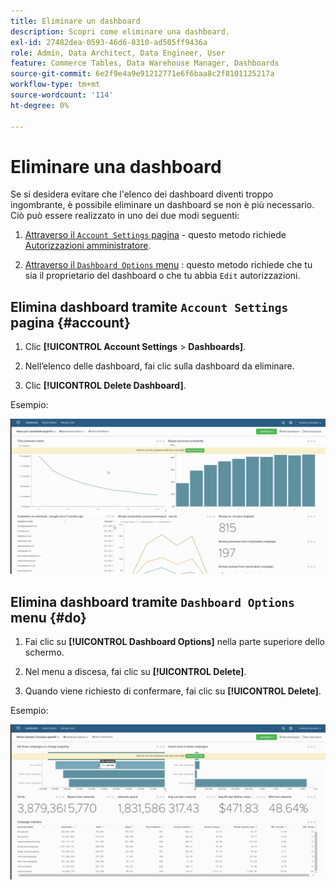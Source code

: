 ```yaml
---
title: Eliminare un dashboard
description: Scopri come eliminare una dashboard.
exl-id: 27482dea-0593-46d6-8310-ad505ff9436a
role: Admin, Data Architect, Data Engineer, User
feature: Commerce Tables, Data Warehouse Manager, Dashboards
source-git-commit: 6e2f9e4a9e91212771e6f6baa8c2f8101125217a
workflow-type: tm+mt
source-wordcount: '114'
ht-degree: 0%

---
```


# Eliminare una dashboard

Se si desidera evitare che l&#39;elenco dei dashboard diventi troppo ingombrante, è possibile eliminare un dashboard se non è più necessario. Ciò può essere realizzato in uno dei due modi seguenti:

1. [Attraverso il `Account Settings` pagina](#account) - questo metodo richiede [Autorizzazioni amministratore](../../administrator/user-management/user-management.md).

1. [Attraverso il `Dashboard Options` menu](#do) : questo metodo richiede che tu sia il proprietario del dashboard o che tu abbia `Edit` autorizzazioni.

## Elimina dashboard tramite `Account Settings` pagina {#account}

1. Clic **[!UICONTROL Account Settings** > **Dashboards]**.

1. Nell’elenco delle dashboard, fai clic sulla dashboard da eliminare.

1. Clic **[!UICONTROL Delete Dashboard]**.

Esempio:

![elimina dashboard](../../assets/deleting_dash.gif)<!--{: width="703" height="346"}-->

## Elimina dashboard tramite `Dashboard Options` menu {#do}

1. Fai clic su **[!UICONTROL Dashboard Options]** nella parte superiore dello schermo.

1. Nel menu a discesa, fai clic su **[!UICONTROL Delete]**.

1. Quando viene richiesto di confermare, fai clic su **[!UICONTROL Delete]**.

Esempio:

![elimina dashboard](../../assets/deleting_dash_2.gif)<!--{: width="703" height="347"}-->
